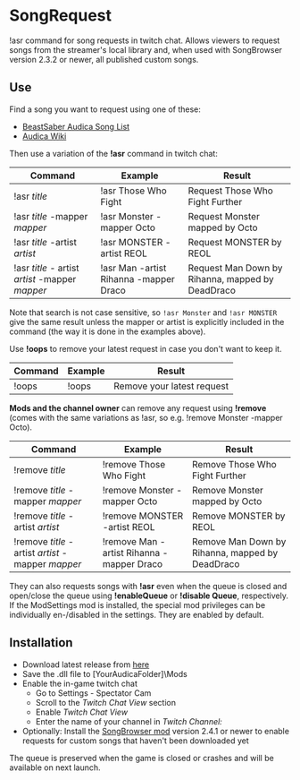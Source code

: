 # SongRequest
!asr command for song requests in twitch chat.
Allows viewers to request songs from the streamer's local library and, when used with SongBrowser version 2.3.2 or newer, all published custom songs.

## Use
Find a song you want to request using one of these:
* [BeastSaber Audica Song List](https://bsaber.com/category/audica/)
* [Audica Wiki](http://www.audica.wiki/audicawiki/index.php/Custom_Songs)

Then use a variation of the **!asr** command in twitch chat:

| Command                                       | Example                              | Result                                          |
|-----------------------------------------------|--------------------------------------|-------------------------------------------------|
|!asr *title*                                   |!asr Those Who Fight                  | Request Those Who Fight Further                 | 
|!asr *title* -mapper *mapper*                  |!asr Monster -mapper Octo             | Request Monster mapped by Octo                  |
|!asr *title* -artist *artist*                  |!asr MONSTER -artist REOL             | Request MONSTER by REOL                         |
|!asr *title* - artist *artist* -mapper *mapper*|!asr Man -artist Rihanna -mapper Draco| Request Man Down by Rihanna, mapped by DeadDraco|

Note that search is not case sensitive, so `!asr Monster` and `!asr MONSTER` give the same result unless the mapper or artist is explicitly included in the command (the way it is done in the examples above).

Use **!oops** to remove your latest request in case you don't want to keep it.

| Command                                          | Example                                 | Result                                          |
|--------------------------------------------------|-----------------------------------------|-------------------------------------------------|
|!oops                                             |!oops                                    | Remove your latest request                      | 

**Mods and the channel owner** can remove any request using **!remove** (comes with the same variations as !asr, so e.g. !remove Monster -mapper Octo).

| Command                                          | Example                                 | Result                                          |
|--------------------------------------------------|-----------------------------------------|-------------------------------------------------|
|!remove *title*                                   |!remove Those Who Fight                  | Remove Those Who Fight Further                  | 
|!remove *title* -mapper *mapper*                  |!remove Monster -mapper Octo             | Remove Monster mapped by Octo                   |
|!remove *title* -artist *artist*                  |!remove MONSTER -artist REOL             | Remove MONSTER by REOL                          |
|!remove *title* - artist *artist* -mapper *mapper*|!remove Man -artist Rihanna -mapper Draco| Remove Man Down by Rihanna, mapped by DeadDraco |

They can also requests songs with **!asr** even when the queue is closed and open/close the queue using **!enableQueue** or **!disable Queue**, respectively.
If the ModSettings mod is installed, the special mod privileges can be individually en-/disabled in the settings. They are enabled by default.

## Installation
* Download latest release from [here](https://github.com/Alternity156/SongRequest/releases)
* Save the .dll file to [YourAudicaFolder]\Mods
* Enable the in-game twitch chat
  * Go to Settings - Spectator Cam
  * Scroll to the *Twitch Chat View* section
  * Enable *Twitch Chat View*
  * Enter the name of your channel in *Twitch Channel:*
* Optionally: Install the [SongBrowser mod](https://github.com/octoberU/SongBrowser) version 2.4.1 or newer to enable requests for custom songs that haven't been downloaded yet

The queue is preserved when the game is closed or crashes and will be available on next launch.